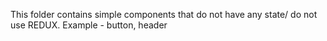 

This folder contains simple components that do not have any state/ do not use REDUX. Example - button, header
